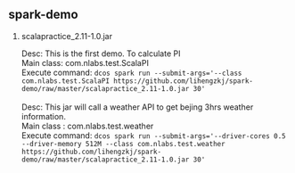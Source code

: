 ## spark-demo

1. scalapractice_2.11-1.0.jar
	
	 Desc: This is the first demo. To calculate PI <br />
	 Main class: com.nlabs.test.ScalaPI <br />
	 Execute command: `dcos spark run --submit-args='--class com.nlabs.test.ScalaPI https://github.com/lihengzkj/spark-demo/raw/master/scalapractice_2.11-1.0.jar 30'`
	 <br /> <br />
	 Desc: This jar will call a weather API to get bejing 3hrs weather information.<br />
	 Main class : com.nlabs.test.weather <br />
	 Execute command: `dcos spark run --submit-args='--driver-cores 0.5 --driver-memory 512M --class com.nlabs.test.weather https://github.com/lihengzkj/spark-demo/raw/master/scalapractice_2.11-1.0.jar 30'`<br />
